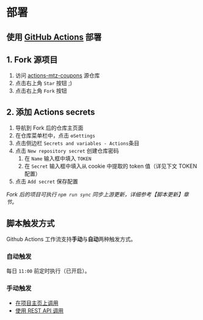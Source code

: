 # 部署

## 使用 [GitHub Actions](https://docs.github.com/cn/actions) 部署

## 1. Fork 源项目

1. 访问 [actions-mtz-coupons](https://github.com/vv314/actions-mtz-coupons) 源仓库
2. 点击右上角 `Star` 按钮 ;)
3. 点击右上角 `Fork` 按钮

## 2. 添加 Actions secrets

1. 导航到 Fork 后的仓库主页面
2. 在仓库菜单栏中，点击 `⚙️Settings`
3. 点击侧边栏 `Secrets and variables - Actions`条目
4. 点击 `New repository secret` 创建仓库密码
   1. 在 `Name` 输入框中填入 `TOKEN`
   2. 在 `Secret` 输入框中填入从 cookie 中提取的 token 值（详见下文 TOKEN 配置）
5. 点击 `Add secret` 保存配置

_Fork 后的项目可执行 `npm run sync` 同步上游更新，详细参考【脚本更新】章节。_

## 脚本触发方式

Github Actions 工作流支持**手动**与**自动**两种触发方式。

### 自动触发

每日 `11:00` 前定时执行（已开启）。

### 手动触发

- [在项目主页上调用](https://docs.github.com/cn/actions/managing-workflow-runs/manually-running-a-workflow#)
- [使用 REST API 调用](https://docs.github.com/cn/rest/reference/actions#create-a-workflow-dispatch-event)
